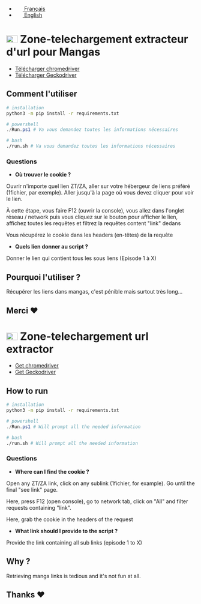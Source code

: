 - [<img src="https://upload.wikimedia.org/wikipedia/commons/thumb/c/c3/Flag_of_France.svg/1200px-Flag_of_France.svg.png" height=12 width=20/> Français]()
- [<img src="https://upload.wikimedia.org/wikipedia/en/thumb/a/ae/Flag_of_the_United_Kingdom.svg/1200px-Flag_of_the_United_Kingdom.svg.png" height=12 width=20/> English]()

# <img src="https://upload.wikimedia.org/wikipedia/commons/thumb/c/c3/Flag_of_France.svg/1200px-Flag_of_France.svg.png" height=20 width=30/> Zone-telechargement extracteur d'url pour Mangas

- [Télécharger chromedriver](https://chromedriver.chromium.org/downloads)
- [Télécharger Geckodriver](https://github.com/mozilla/geckodriver/releases/tag/v0.30.0)

## Comment l'utiliser

```bash
# installation
python3 -m pip install -r requirements.txt
```

```powershell
# powershell
./Run.ps1 # Va vous demandez toutes les informations nécessaires
```
```bash
# bash
./run.sh # Va vous demandez toutes les informations nécessaires
```

### Questions

- **Où trouver le cookie ?**

Ouvrir n'importe quel lien ZT/ZA, aller sur votre hébergeur de liens préféré (1fichier, par exemple). Aller jusqu'à la page où vous devez cliquer pour voir le lien.

À cette étape, vous faire F12 (ouvrir la console), vous allez dans l'onglet réseau / network puis vous cliquez sur le bouton pour afficher le lien, affichez toutes les requêtes et filtrez la requêtes content "link" dedans

Vous récupérez le cookie dans les headers (en-têtes) de la requête

- **Quels lien donner au script ?**

Donner le lien qui contient tous les sous liens (Episode 1 à X)

## Pourquoi l'utiliser ?

Récupérer les liens dans mangas, c'est pénible mais surtout très long...

## Merci ♥️


# <img src="https://upload.wikimedia.org/wikipedia/en/thumb/a/ae/Flag_of_the_United_Kingdom.svg/1200px-Flag_of_the_United_Kingdom.svg.png" height=20 width=30/> Zone-telechargement url extractor

- [Get chromedriver](https://chromedriver.chromium.org/downloads)
- [Get Geckodriver](https://github.com/mozilla/geckodriver/releases/tag/v0.30.0)

## How to run

```bash
# installation
python3 -m pip install -r requirements.txt
```

```powershell
# powershell
./Run.ps1 # Will prompt all the needed information
```
```bash
# bash
./run.sh # Will prompt all the needed information
```

### Questions

- **Where can I find the cookie ?**

Open any ZT/ZA link, click on any sublink (1fichier, for example). Go until the final "see link" page.

Here, press F12 (open console), go to network tab, click on "All" and filter requests containing "link".

Here, grab the cookie in the headers of the request

- **What link should I provide to the script ?**

Provide the link containing all sub links (episode 1 to X)

## Why ?

Retrieving manga links is tedious and it's not fun at all.

## Thanks ♥️
